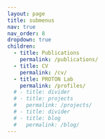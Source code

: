 ```yaml
---
layout: page
title: submenus
nav: true
nav_order: 8
dropdown: true
children:
  - title: Publications
    permalink: /publications/
  - title: CV
    permalink: /cv/
  - title: PROTON Lab 
    permalink: /profiles/
  # - title: divider
  # - title: projects
  #   permalink: /projects/
  # - title: divider
  # - title: blog
  #   permalink: /blog/
---
```

